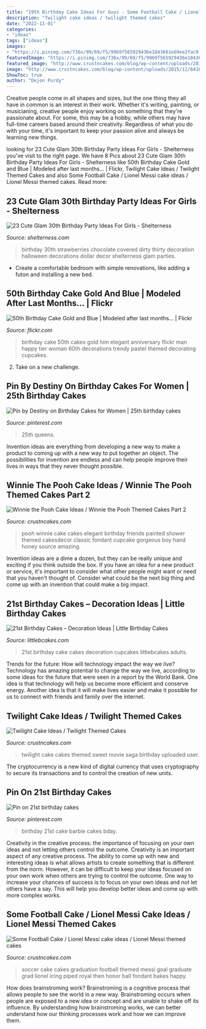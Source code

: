 ```yaml
---
title: "19th Birthday Cake Ideas For Guys - Some Football Cake / Lionel Messi Cake Ideas / Lionel Messi Themed Cakes"
description: "Twilight cake ideas / twilight themed cakes"
date: "2022-11-01"
categories:
- "ideas"
tags: ["ideas"]
images:
- "https://i.pinimg.com/736x/99/69/f5/9969f565929436e1843661e69ee2fac9.jpg"
featuredImage: "https://i.pinimg.com/736x/99/69/f5/9969f565929436e1843661e69ee2fac9.jpg"
featured_image: "http://www.crustncakes.com/blog/wp-content/uploads/2015/10/28813ed937463f0f5addd8d475c81594-686x1024.jpg"
image: "http://www.crustncakes.com/blog/wp-content/uploads/2015/12/64166f17cf065be847d366616eb03863.jpg"
ShowToc: true
author: "Dejon Purdy"
---
```



Creative people come in all shapes and sizes, but the one thing they all have in common is an interest in their work. Whether it's writing, painting, or musicianing, creative people enjoy working on something that they're passionate about. For some, this may be a hobby, while others may have full-time careers based around their creativity. Regardless of what you do with your time, it's important to keep your passion alive and always be learning new things.

	

		
looking for 23 Cute Glam 30th Birthday Party Ideas For Girls - Shelterness you've visit to the right page. We have 8 Pics about 23 Cute Glam 30th Birthday Party Ideas For Girls - Shelterness like 50th Birthday Cake Gold and Blue | Modeled after last months… | Flickr, Twilight Cake Ideas / Twilight Themed Cakes and also Some Football Cake / Lionel Messi cake ideas / Lionel Messi themed cakes. Read more:
		
    
## 23 Cute Glam 30th Birthday Party Ideas For Girls - Shelterness

<img loading=lazy src="https://i.shelterness.com/2017/02/18-chocolate-covered-strawberries-for-a-30th-birthday-party.jpg" onerror="this.onerror=null;this.src='https://tse1.mm.bing.net/th?id=OIP.a6LcW7INe1vENa45ChNWIAHaJ6&amp;pid=15.1';" alt="23 Cute Glam 30th Birthday Party Ideas For Girls - Shelterness">

_Source: shelterness.com_

>birthday 30th strawberries chocolate covered dirty thirty decoration halloween decorations dollar decor shelterness glam parties. 

	

- Create a comfortable bedroom with simple renovations, like adding a futon and installing a new bed. 

    
## 50th Birthday Cake Gold And Blue | Modeled After Last Months… | Flickr

<img loading=lazy src="https://c1.staticflickr.com/9/8333/8112705861_108ab643d9_b.jpg" onerror="this.onerror=null;this.src='https://tse2.mm.bing.net/th?id=OIP.vYmqTeQfF3U9fK9tylkpOwHaK_&amp;pid=15.1';" alt="50th Birthday Cake Gold and Blue | Modeled after last months… | Flickr">

_Source: flickr.com_

>birthday cake 50th cakes gold him elegant anniversary flickr man happy tier woman 60th decorations trendy pastel themed decorating cupcakes. 

	

2. Take on a new challenge.

    
## Pin By Destiny On Birthday Cakes For Women | 25th Birthday Cakes

<img loading=lazy src="https://i.pinimg.com/736x/99/69/f5/9969f565929436e1843661e69ee2fac9.jpg" onerror="this.onerror=null;this.src='https://tse3.mm.bing.net/th?id=OIP.YOek2XIt4t0LqfNqHXNd_QHaJP&amp;pid=15.1';" alt="Pin by Destiny on Birthday Cakes for Women | 25th birthday cakes">

_Source: pinterest.com_

>25th queens. 

	

Invention ideas are everything from developing a new way to make a product to coming up with a new way to put together an object. The possibilities for invention are endless and can help people improve their lives in ways that they never thought possible.

    
## Winnie The Pooh Cake Ideas / Winnie The Pooh Themed Cakes Part 2

<img loading=lazy src="http://www.crustncakes.com/blog/wp-content/uploads/2015/12/64166f17cf065be847d366616eb03863.jpg" onerror="this.onerror=null;this.src='https://tse4.mm.bing.net/th?id=OIP.guiKEeLkqv3WIu_3pNx7rgHaLL&amp;pid=15.1';" alt="Winnie the Pooh Cake Ideas / Winnie the Pooh Themed Cakes Part 2">

_Source: crustncakes.com_

>pooh winnie cake cakes elegant birthday friends painted shower themed cakesdecor classic fondant cupcake gorgeous boy hand honey source amazing. 

	

Invention ideas are a dime a dozen, but they can be really unique and exciting if you think outside the box. If you have an idea for a new product or service, it's important to consider what other people might want or need that you haven't thought of. Consider what could be the next big thing and come up with an invention that could make a big impact.

    
## 21st Birthday Cakes – Decoration Ideas | Little Birthday Cakes

<img loading=lazy src="http://www.littlebcakes.com/wp-content/uploads/2014/02/21st-Birthday-Cake-Images.jpg" onerror="this.onerror=null;this.src='https://tse4.mm.bing.net/th?id=OIP.-AMWZX2gyPz_UG0hgZ_LWwHaJ4&amp;pid=15.1';" alt="21st Birthday Cakes – Decoration Ideas | Little Birthday Cakes">

_Source: littlebcakes.com_

>21st birthday cake cakes decoration cupcakes littlebcakes adults. 

	

Trends for the future: How will technology impact the way we live?
Technology has amazing potential to change the way we live, according to some ideas for the future that were seen in a report by the World Bank. One idea is that technology will help us become more efficient and conserve energy. Another idea is that it will make lives easier and make it possible for us to connect with friends and family over the internet.

    
## Twilight Cake Ideas / Twilight Themed Cakes

<img loading=lazy src="http://www.crustncakes.com/blog/wp-content/uploads/2015/10/28813ed937463f0f5addd8d475c81594-686x1024.jpg" onerror="this.onerror=null;this.src='https://tse1.mm.bing.net/th?id=OIP.bDgU-Q0_-DP_iTaHVW9E0AHaLD&amp;pid=15.1';" alt="Twilight Cake Ideas / Twilight Themed Cakes">

_Source: crustncakes.com_

>twilight cake cakes themed sweet movie saga birthday uploaded user. 

	

The cryptocurrency is a new kind of digital currency that uses cryptography to secure its transactions and to control the creation of new units.

    
## Pin On 21st Birthday Cakes

<img loading=lazy src="https://i.pinimg.com/736x/56/79/bc/5679bc4bf6d0e57561edeee2fd245ae9--barbie-birthday-cake-st-birthday.jpg" onerror="this.onerror=null;this.src='https://tse4.mm.bing.net/th?id=OIP.d8E7P1ZhGzXvkvF8xPiKvQHaNL&amp;pid=15.1';" alt="Pin on 21st birthday cakes">

_Source: pinterest.com_

>birthday 21st cake barbie cakes bday. 

	

Creativity in the creative process: the importance of focusing on your own ideas and not letting others control the outcome.
Creativity is an important aspect of any creative process. The ability to come up with new and interesting ideas is what allows artists to create something that is different from the norm. However, it can be difficult to keep your ideas focused on your own work when others are trying to control the outcome. One way to increase your chances of success is to focus on your own ideas and not let others have a say. This will help you develop better ideas and come up with more complex works.

    
## Some Football Cake / Lionel Messi Cake Ideas / Lionel Messi Themed Cakes

<img loading=lazy src="http://www.crustncakes.com/blog/wp-content/uploads/2015/06/638546333f56d1cd290f3bb89ab7cbf0.jpg" onerror="this.onerror=null;this.src='https://tse3.mm.bing.net/th?id=OIP.32TQK9WQKeC9cjQtgstV2QHaJ3&amp;pid=15.1';" alt="Some Football Cake / Lionel Messi cake ideas / Lionel Messi themed cakes">

_Source: crustncakes.com_

>soccer cake cakes graduation football themed messi goal graduate grad lionel icing piped royal then honor ball fondant bakes happy. 

	

How does brainstroming work?
Brainstroming is a cognitive process that allows people to see the world in a new way. Brainstroming occurs when people are exposed to a new idea or concept and are unable to shake off its influence. By understanding how brainstroming works, we can better understand how our thinking processes work and how we can improve them.

